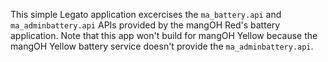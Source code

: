 This simple Legato application excercises the `ma_battery.api` and `ma_adminbattery.api` APIs
provided by the mangOH Red's battery application. Note that this app won't build for mangOH Yellow
because the mangOH Yellow battery service doesn't provide the `ma_adminbattery.api`.
